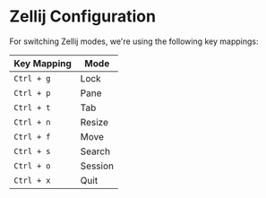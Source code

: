 # Zellij Configuration

For switching Zellij modes, we're using the following key mappings:

| Key Mapping | Mode    |
| ----------- | ------- |
| `Ctrl + g`  | Lock    |
| `Ctrl + p`  | Pane    |
| `Ctrl + t`  | Tab     |
| `Ctrl + n`  | Resize  |
| `Ctrl + f`  | Move    |
| `Ctrl + s`  | Search  |
| `Ctrl + o`  | Session |
| `Ctrl + x`  | Quit    |
